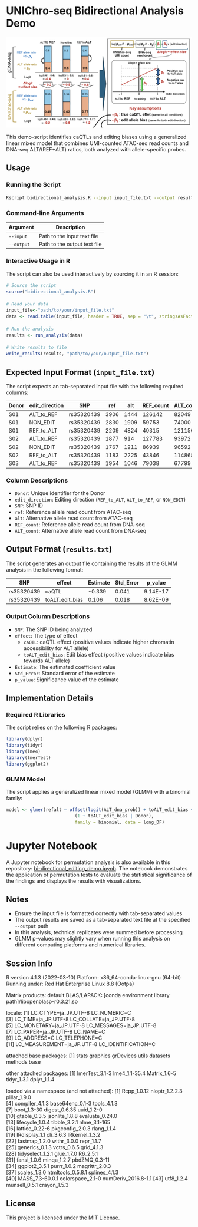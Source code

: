 # UNIChro-seq Bidirectional Analysis Demo

![Bidirectional_concept](images/Bidirectional_concept.png)

This demo-script identifies caQTLs and editing biases using a generalized linear mixed model that combines UMI-counted ATAC-seq read counts and DNA-seq ALT/(REF+ALT) ratios, both analyzed with allele-specific probes.

## Usage

### Running the Script
```bash
Rscript bidirectional_analysis.R --input input_file.txt --output results.txt
```

### Command-line Arguments
| Argument | Description |
|----------|-------------|
| `--input` | Path to the input text file |
| `--output` | Path to the output text file |

### Interactive Usage in R
The script can also be used interactively by sourcing it in an R session:

```R
# Source the script
source("bidirectional_analysis.R")

# Read your data
input_file<-"path/to/your/input_file.txt"
data <- read.table(input_file, header = TRUE, sep = "\t", stringsAsFactors = FALSE)

# Run the analysis
results <- run_analysis(data)

# Write results to file
write_results(results, "path/to/your/output_file.txt")
```

## Expected Input Format (`input_file.txt`)
The script expects an tab-separated input file with the following required columns:

| Donor | edit_direction | SNP | ref | alt | REF_count | ALT_count |
|--------|---------------|-----|-----|-----|-----------|-----------| 
| S01 | ALT_to_REF | rs35320439 | 3906 | 1444 | 126142 | 82049 |
| S01 | NON_EDIT | rs35320439 | 2830 | 1909 | 59753 | 74000 |
| S01 | REF_to_ALT | rs35320439 | 2209 | 4824 | 40315 | 121156 |
| S02 | ALT_to_REF | rs35320439 | 1877 | 914 | 127783 | 93972 |
| S02 | NON_EDIT | rs35320439 | 1767 | 1211 | 86939 | 96592 |
| S02 | REF_to_ALT | rs35320439 | 1183 | 2225 | 43846 | 114868 |
| S03 | ALT_to_REF | rs35320439 | 1954 | 1046 | 79038 | 67799 |

### Column Descriptions
* `Donor`: Unique identifier for the Donor
* `edit_direction`: Editing direction (`REF_to_ALT`, `ALT_to_REF`, or `NON_EDIT`)
* `SNP`: SNP ID
* `ref`: Reference allele read count from ATAC-seq
* `alt`: Alternative allele read count from ATAC-seq
* `REF_count`: Reference allele read count from DNA-seq
* `ALT_count`: Alternative allele read count from DNA-seq

## Output Format (`results.txt`)
The script generates an output file containing the results of the GLMM analysis in the following format:

| SNP | effect | Estimate | Std_Error | p_value |
|-----|---------|-----------|------------|----------|
| rs35320439 | caQTL | -0.339 | 0.041 | 9.14E-17 |
| rs35320439 | toALT_edit_bias | 0.106 | 0.018  | 8.62E-09 |

### Output Column Descriptions
* `SNP`: The SNP ID being analyzed
* `effect`: The type of effect
  * `caQTL`: caQTL effect (positive values indicate higher chromatin accessibility for ALT allele)
  * `toALT_edit_bias`: Edit bias effect (positive values indicate bias towards ALT allele)
* `Estimate`: The estimated coefficient value
* `Std_Error`: Standard error of the estimate
* `p_value`: Significance value of the estimate

## Implementation Details

### Required R Libraries
The script relies on the following R packages:

```R
library(dplyr)
library(tidyr)
library(lme4)
library(lmerTest)
library(ggplot2)
```

### GLMM Model
The script applies a generalized linear mixed model (GLMM) with a binomial family:

```R
model <- glmer(refalt ~ offset(logit(ALT_dna_prob)) + toALT_edit_bias + 
                          (1 + toALT_edit_bias | Donor),
                          family = binomial, data = long_DF)
```

# Jupyter Notebook
A Jupyter notebook for permutation analysis is also available in this repository: [bi-directional_editing_demo.ipynb](bi-directional_editing_demo.ipynb). The notebook demonstrates the application of permutation tests to evaluate the statistical significance of the findings and displays the results with visualizations. 

## Notes
* Ensure the input file is formatted correctly with tab-separated values
* The output results are saved as a tab-separated text file at the specified `--output` path
* In this analysis, technical replicates were summed before processing
* GLMM p-values may slightly vary when running this analysis on different computing platforms and numerical libraries.

## Session Info
R version 4.1.3 (2022-03-10)
Platform: x86_64-conda-linux-gnu (64-bit)
Running under: Red Hat Enterprise Linux 8.8 (Ootpa)

Matrix products: default
BLAS/LAPACK: [conda environment library path]/libopenblasp-r0.3.21.so

locale:
 [1] LC_CTYPE=ja_JP.UTF-8       LC_NUMERIC=C              
 [3] LC_TIME=ja_JP.UTF-8        LC_COLLATE=ja_JP.UTF-8    
 [5] LC_MONETARY=ja_JP.UTF-8    LC_MESSAGES=ja_JP.UTF-8   
 [7] LC_PAPER=ja_JP.UTF-8       LC_NAME=C                 
 [9] LC_ADDRESS=C               LC_TELEPHONE=C            
[11] LC_MEASUREMENT=ja_JP.UTF-8 LC_IDENTIFICATION=C       

attached base packages:
[1] stats     graphics  grDevices utils     datasets  methods   base     

other attached packages:
[1] lmerTest_3.1-3 lme4_1.1-35.4  Matrix_1.6-5   tidyr_1.3.1    dplyr_1.1.4   

loaded via a namespace (and not attached):
 [1] Rcpp_1.0.12         nloptr_1.2.2.3      pillar_1.9.0       
 [4] compiler_4.1.3      base64enc_0.1-3     tools_4.1.3        
 [7] boot_1.3-30         digest_0.6.35       uuid_1.2-0         
[10] gtable_0.3.5        jsonlite_1.8.8      evaluate_0.24.0    
[13] lifecycle_1.0.4     tibble_3.2.1        nlme_3.1-165       
[16] lattice_0.22-6      pkgconfig_2.0.3     rlang_1.1.4        
[19] IRdisplay_1.1       cli_3.6.3           IRkernel_1.3.2     
[22] fastmap_1.2.0       withr_3.0.0         repr_1.1.7         
[25] generics_0.1.3      vctrs_0.6.5         grid_4.1.3         
[28] tidyselect_1.2.1    glue_1.7.0          R6_2.5.1           
[31] fansi_1.0.6         minqa_1.2.7         pbdZMQ_0.3-11      
[34] ggplot2_3.5.1       purrr_1.0.2         magrittr_2.0.3     
[37] scales_1.3.0        htmltools_0.5.8.1   splines_4.1.3      
[40] MASS_7.3-60.0.1     colorspace_2.1-0    numDeriv_2016.8-1.1
[43] utf8_1.2.4          munsell_0.5.1       crayon_1.5.3       

## License
This project is licensed under the MIT License.

